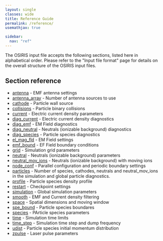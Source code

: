 ```yaml
---
layout: single
classes: wide
title: Reference Guide
permalink: /reference/
usemathjax: true

sidebar:
  nav: "ref"
---
```


The OSIRIS input file accepts the following sections, listed here in alphabetical order. Please refer to the "Input file format" page for details on the overall structure of the OSIRIS input files.

## Section reference

* [antenna](antenna) - EMF antenna settings
* [antenna_array](antenna_array) - Number of antenna sources to use
* [cathode](cathode) - Particle wall source
* [collisions](collisions) - Particle binary collisions
* [current](current) - Electric current density parameters
* [diag_current](diag_current) - Electric current density diagnostics
* [diag_emf](diag_emf) - EM Field diagnostics
* [diag_neutral](diag_neutral) - Neutrals (ionizable background) diagnostics
* [diag_species](diag_species) - Particle species diagnostics
* [el_mag_fld](el_mag_fld) - EM Field settings
* [emf_bound](emf_bound) - EF Field boundary conditions
* [grid](grid) - Simulation grid parameters
* [neutral](neutral) - Neutrals (ionizable background) parameters
* [neutral_mov_ions](neutral_mov_ions) - Neutrals (ionizable background) with moving ions
* [node_conf](node_conf) -  Parallel configuration and periodic boundary settings
* [particles](particles) - Number of species, cathodes, neutrals and neutral_mov_ions in the simulation and global particle diagnostics.
* [profile](profile) - Particle species density profile
* [restart](restart) - Checkpoint settings
* [simulation](simulation) - Global simulation parameters
* [smooth](smooth) -  EMF and Current density filtering
* [space](space) - Spatial dimensions and moving window
* [spe_bound](spe_bound) - Particle species boundares
* [species](species) - PArticle species parameters
* [time](time) - Simulation time limits
* [time_step](time_step) - Simulation time step and dump frequency
* [udist](udist) - Particle species initial momentum distribution
* [zpulse](zpulse) - Laser pulse parameters
